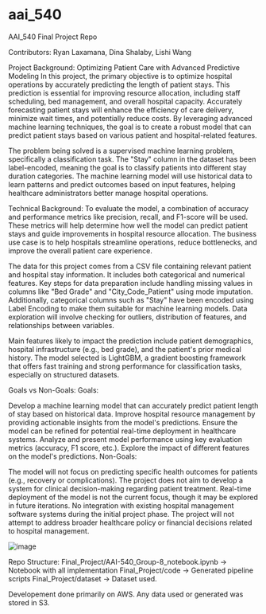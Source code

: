# aai_540
AAI_540 Final Project Repo

Contributors: Ryan Laxamana, Dina Shalaby, Lishi Wang

Project Background: Optimizing Patient Care with Advanced Predictive Modeling
In this project, the primary objective is to optimize hospital operations by accurately predicting the length of patient stays. This prediction is essential for improving resource allocation, including staff scheduling, bed management, and overall hospital capacity. Accurately forecasting patient stays will enhance the efficiency of care delivery, minimize wait times, and potentially reduce costs. By leveraging advanced machine learning techniques, the goal is to create a robust model that can predict patient stays based on various patient and hospital-related features.

The problem being solved is a supervised machine learning problem, specifically a classification task. The "Stay" column in the dataset has been label-encoded, meaning the goal is to classify patients into different stay duration categories. The machine learning model will use historical data to learn patterns and predict outcomes based on input features, helping healthcare administrators better manage hospital operations.

Technical Background:
To evaluate the model, a combination of accuracy and performance metrics like precision, recall, and F1-score will be used. These metrics will help determine how well the model can predict patient stays and guide improvements in hospital resource allocation. The business use case is to help hospitals streamline operations, reduce bottlenecks, and improve the overall patient care experience.

The data for this project comes from a CSV file containing relevant patient and hospital stay information. It includes both categorical and numerical features. Key steps for data preparation include handling missing values in columns like "Bed Grade" and "City_Code_Patient" using mode imputation. Additionally, categorical columns such as "Stay" have been encoded using Label Encoding to make them suitable for machine learning models. Data exploration will involve checking for outliers, distribution of features, and relationships between variables.

Main features likely to impact the prediction include patient demographics, hospital infrastructure (e.g., bed grade), and the patient's prior medical history. The model selected is LightGBM, a gradient boosting framework that offers fast training and strong performance for classification tasks, especially on structured datasets.

Goals vs Non-Goals:
Goals:

Develop a machine learning model that can accurately predict patient length of stay based on historical data.
Improve hospital resource management by providing actionable insights from the model's predictions.
Ensure the model can be refined for potential real-time deployment in healthcare systems.
Analyze and present model performance using key evaluation metrics (accuracy, F1 score, etc.).
Explore the impact of different features on the model's predictions.
Non-Goals:

The model will not focus on predicting specific health outcomes for patients (e.g., recovery or complications).
The project does not aim to develop a system for clinical decision-making regarding patient treatment.
Real-time deployment of the model is not the current focus, though it may be explored in future iterations.
No integration with existing hospital management software systems during the initial project phase.
The project will not attempt to address broader healthcare policy or financial decisions related to hospital management.

![image](https://github.com/user-attachments/assets/c12e3d5b-493f-478f-ad97-0573a1f51bed)

Repo Structure:
Final_Project/AAI-540_Group-8_notebook.ipynb -> Notebook with all implementation
Final_Project/code -> Generated pipeline scripts
Final_Project/dataset -> Dataset used.

Developement done primarily on AWS. Any data used or generated was stored in S3.
